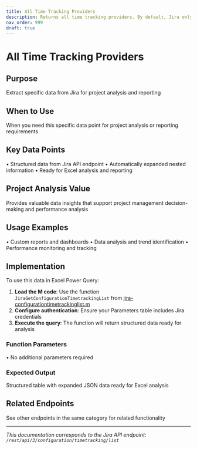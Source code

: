 ```yaml
---
title: All Time Tracking Providers
description: Returns all time tracking providers. By default, Jira only has one time tracking provider: *JIRA provided time tracking*. However, you can install oth...
nav_order: 999
draft: true
---
```


# All Time Tracking Providers

## Purpose
Extract specific data from Jira for project analysis and reporting

## When to Use
When you need this specific data point for project analysis or reporting requirements

## Key Data Points
• Structured data from Jira API endpoint
• Automatically expanded nested information
• Ready for Excel analysis and reporting

## Project Analysis Value
Provides valuable data insights that support project management decision-making and performance analysis

## Usage Examples
• Custom reports and dashboards
• Data analysis and trend identification
• Performance monitoring and tracking

## Implementation
To use this data in Excel Power Query:

1. **Load the M code**: Use the function `JiraGetConfigurationTimetrackingList` from [jira-configurationtimetrackinglist.m](../assets/jira-configurationtimetrackinglist.m)
2. **Configure authentication**: Ensure your Parameters table includes Jira credentials
3. **Execute the query**: The function will return structured data ready for analysis

### Function Parameters
• No additional parameters required

### Expected Output
Structured table with expanded JSON data ready for Excel analysis

## Related Endpoints
See other endpoints in the same category for related functionality

---
*This documentation corresponds to the Jira API endpoint: `/rest/api/3/configuration/timetracking/list`*
